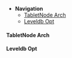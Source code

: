 * **Navigation**
  * [TabletNode Arch](https://github.com/joeylichang/joeylichang.github.io/blob/master/src/tera/overview/tablenode_overview.md#tabletnode-arch)
  * [Leveldb Opt](https://github.com/joeylichang/joeylichang.github.io/blob/master/src/tera/overview/tablenode_overview.md#leveldb-opt)
  
####  TabletNode Arch

#### Leveldb Opt

